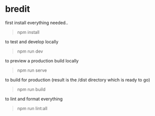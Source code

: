# bredit

first install everything needed..
> npm install

to test and develop locally
> npm run dev

to preview a production build locally
> npm run serve

to build for production (result is the /dist directory which is ready to go)
> npm run build

to lint and format everything
> npm run lint:all

